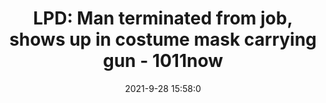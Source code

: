 ---
"title": "LPD: Man terminated from job, shows up in costume mask carrying gun - 1011now"
"date": "2021-9-28 15:58:0"
"feed_name": "GOOGLENEWSCONSTRUCTION"
"feed_website": "https://news.google.com/search?q=construction%2Bincident&hl=en-US&gl=US&ceid=US:en"
"feed_rss": "https://news.google.com/rss/search?q=construction%2Bincident&hl=en-US&gl=US&ceid=US:en"
"link": "https://www.1011now.com/2021/09/28/lpd-man-terminated-job-shows-up-costume-mask-carrying-gun/"
"source": "{'href': 'https://www.1011now.com', 'title': '1011now'}"
"file": "_posts/2021-1-1-771d028965c676b93d6d8afbc121fff65f074d42.md"
"accident": "0"
"drilling": "0"
"dead": "0"
"injured": "0"
"arrested": "0"
"where": "unknown site"
"place": "unknown place"
---